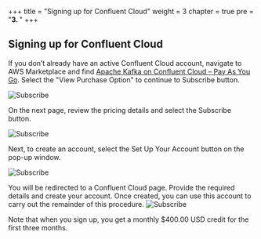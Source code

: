 +++
title = "Signing up for Confluent Cloud"
weight = 3
chapter = true
pre = "<b>3. </b>"
+++

## Signing up for Confluent Cloud

If you don’t already have an active Confluent Cloud account, navigate to AWS Marketplace and find [Apache Kafka on Confluent Cloud – Pay As You Go](https://aws.amazon.com/marketplace/pp/B08BVT2QDV?qid=1596552915515). Select the "View Purchase Option" to continue to Subscribe button.

![Subscribe](/images/signup/1.png)

On the next page, review the pricing details and select the Subscribe button.

![Subscribe](/images/signup/2.png)

Next, to create an account, select the Set Up Your Account button on the pop-up window.

![Subscribe](/images/signup/3.png)

You will be redirected to a Confluent Cloud page. Provide the required details and create your account. Once created, you can use this account to carry out the remainder of this procedure.
![Subscribe](/images/signup/4.png)

Note that when you sign up, you get a monthly $400.00 USD credit for the first three months.

